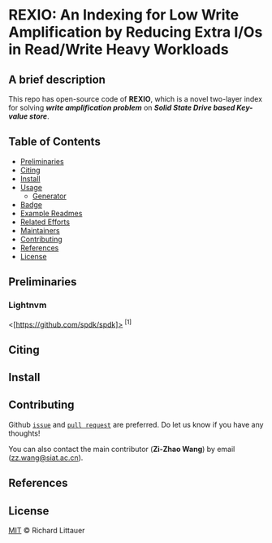 # REXIO: An Indexing for Low Write Amplification by Reducing Extra I/Os in Read/Write Heavy Workloads

## A brief description
This repo has open-source code of **REXIO**, which is a novel two-layer index for solving **_write amplification problem_** on **_Solid State Drive based Key-value store_**.

## Table of Contents

- [Preliminaries](#preliminaries)
- [Citing](#citing)
- [Install](#install)
- [Usage](#usage)
	- [Generator](#generator)
- [Badge](#badge)
- [Example Readmes](#example-readmes)
- [Related Efforts](#related-efforts)
- [Maintainers](#maintainers)
- [Contributing](#contributing)
- [References](#references)
- [License](#license)

## Preliminaries
### Lightnvm
<[https://github.com/spdk/spdk]> <sup>[1]</sup>

## Citing

## Install




## Contributing
Github [``issue``](https://github.com/CODER-UCAS/REXIO/issues) and [``pull
request``](https://github.com/CODER-UCAS/REXIO/pulls) are preferred. Do let
us know if you have any thoughts!  

You can also contact the main contributor (**Zi-Zhao Wang**) by email (zz.wang@siat.ac.cn).

## References

## License
[MIT](LICENSE) © Richard Littauer

